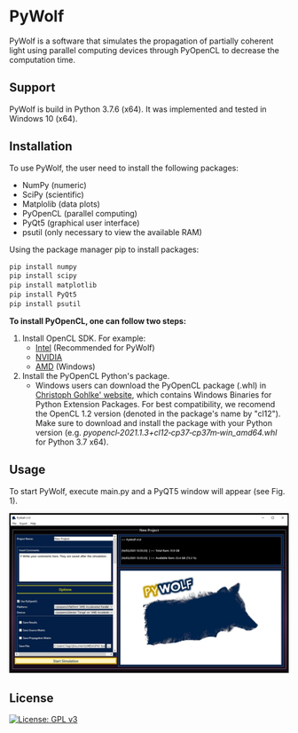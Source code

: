 #    PyWolf

PyWolf is a software that simulates the propagation of partially coherent light using parallel computing devices through PyOpenCL to decrease the computation time. 

## Support

PyWolf is build in Python 3.7.6 (x64). It was implemented and tested in Windows 10 (x64).

## Installation

To use PyWolf, the user need to install the following packages:

- NumPy (numeric)
- SciPy (scientific)
- Matplolib (data plots)
- PyOpenCL (parallel computing)
- PyQt5 (graphical user interface)
- psutil (only necessary to view the available RAM)

Using the package manager pip to install packages:

```bash
pip install numpy
pip install scipy
pip install matplotlib
pip install PyQt5
pip install psutil
```

**To install PyOpenCL, one can follow two steps:**

1. Install OpenCL SDK. For example:
   - [Intel](https://software.intel.com/content/www/us/en/develop/tools/opencl-sdk.html) (Recommended for PyWolf)
   - [NVIDIA](https://developer.nvidia.com/cuda-toolkit-32-downloads)
   - [AMD](https://github.com/GPUOpen-LibrariesAndSDKs/OCL-SDK/releases) (Windows)
2. Install the PyOpenCL Python's package.
   - Windows users can download the PyOpenCL package (.whl) in [Christoph Gohlke' website](https://www.lfd.uci.edu/~gohlke/pythonlibs/), which contains Windows Binaries for Python Extension Packages. For best compatibility, we recomend the OpenCL 1.2 version (denoted in the package's name by "cl12"). Make sure to download and install the package with your Python version (e.g. *pyopencl‑2021.1.3+cl12‑cp37‑cp37m‑win_amd64.whl* for Python 3.7 x64). 

## Usage

To start PyWolf, execute main.py and a PyQT5 window will appear (see Fig. 1).

![main](https://github.com/tiagoecmagalhaes/PyWolf/blob/master/screenshots/fig1.jpg?raw=true "Fig. 1")



## License

[![License: GPL v3](https://img.shields.io/badge/License-GPLv3-blue.svg)](https://www.gnu.org/licenses/gpl-3.0)



